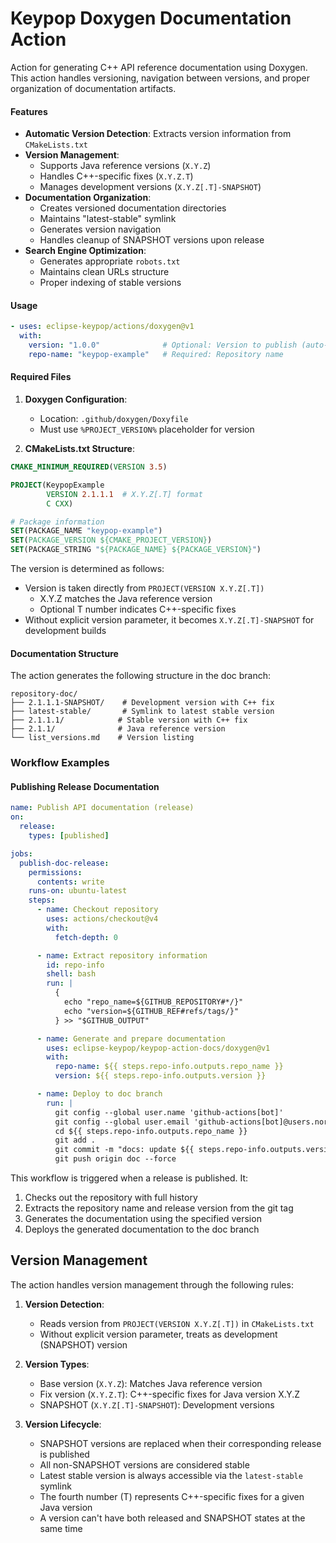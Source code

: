 # Keypop Doxygen Documentation Action

Action for generating C++ API reference documentation using Doxygen. This action handles versioning,
navigation between versions, and proper organization of documentation artifacts.

#### Features

- **Automatic Version Detection**: Extracts version information from `CMakeLists.txt`
- **Version Management**:
    - Supports Java reference versions (`X.Y.Z`)
    - Handles C++-specific fixes (`X.Y.Z.T`)
    - Manages development versions (`X.Y.Z[.T]-SNAPSHOT`)
- **Documentation Organization**:
    - Creates versioned documentation directories
    - Maintains "latest-stable" symlink
    - Generates version navigation
    - Handles cleanup of SNAPSHOT versions upon release
- **Search Engine Optimization**:
    - Generates appropriate `robots.txt`
    - Maintains clean URLs structure
    - Proper indexing of stable versions

#### Usage

```yaml
- uses: eclipse-keypop/actions/doxygen@v1
  with:
    version: "1.0.0"              # Optional: Version to publish (auto-detected if not provided)
    repo-name: "keypop-example"   # Required: Repository name
```

#### Required Files

1. **Doxygen Configuration**:
    - Location: `.github/doxygen/Doxyfile`
    - Must use `%PROJECT_VERSION%` placeholder for version

2. **CMakeLists.txt Structure**:
```cmake
CMAKE_MINIMUM_REQUIRED(VERSION 3.5)

PROJECT(KeypopExample
        VERSION 2.1.1.1  # X.Y.Z[.T] format
        C CXX)

# Package information
SET(PACKAGE_NAME "keypop-example")
SET(PACKAGE_VERSION ${CMAKE_PROJECT_VERSION})
SET(PACKAGE_STRING "${PACKAGE_NAME} ${PACKAGE_VERSION}")
```

The version is determined as follows:
- Version is taken directly from `PROJECT(VERSION X.Y.Z[.T])`
    - X.Y.Z matches the Java reference version
    - Optional T number indicates C++-specific fixes
- Without explicit version parameter, it becomes `X.Y.Z[.T]-SNAPSHOT` for development builds

#### Documentation Structure

The action generates the following structure in the doc branch:
```
repository-doc/
├── 2.1.1.1-SNAPSHOT/    # Development version with C++ fix
├── latest-stable/       # Symlink to latest stable version
├── 2.1.1.1/            # Stable version with C++ fix
├── 2.1.1/              # Java reference version
└── list_versions.md    # Version listing
```

### Workflow Examples

#### Publishing Release Documentation

```yaml
name: Publish API documentation (release)
on:
  release:
    types: [published]

jobs:
  publish-doc-release:
    permissions:
      contents: write
    runs-on: ubuntu-latest
    steps:
      - name: Checkout repository
        uses: actions/checkout@v4
        with:
          fetch-depth: 0

      - name: Extract repository information
        id: repo-info
        shell: bash
        run: |
          {
            echo "repo_name=${GITHUB_REPOSITORY#*/}"
            echo "version=${GITHUB_REF#refs/tags/}"
          } >> "$GITHUB_OUTPUT"

      - name: Generate and prepare documentation
        uses: eclipse-keypop/keypop-action-docs/doxygen@v1
        with:
          repo-name: ${{ steps.repo-info.outputs.repo_name }}
          version: ${{ steps.repo-info.outputs.version }}

      - name: Deploy to doc branch
        run: |
          git config --global user.name 'github-actions[bot]'
          git config --global user.email 'github-actions[bot]@users.noreply.github.com'
          cd ${{ steps.repo-info.outputs.repo_name }}
          git add .
          git commit -m "docs: update ${{ steps.repo-info.outputs.version }} documentation"
          git push origin doc --force
```

This workflow is triggered when a release is published. It:
1. Checks out the repository with full history
2. Extracts the repository name and release version from the git tag
3. Generates the documentation using the specified version
4. Deploys the generated documentation to the doc branch

## Version Management

The action handles version management through the following rules:

1. **Version Detection**:
    - Reads version from `PROJECT(VERSION X.Y.Z[.T])` in `CMakeLists.txt`
    - Without explicit version parameter, treats as development (SNAPSHOT) version

2. **Version Types**:
    - Base version (`X.Y.Z`): Matches Java reference version
    - Fix version (`X.Y.Z.T`): C++-specific fixes for Java version X.Y.Z
    - SNAPSHOT (`X.Y.Z[.T]-SNAPSHOT`): Development versions

3. **Version Lifecycle**:
    - SNAPSHOT versions are replaced when their corresponding release is published
    - All non-SNAPSHOT versions are considered stable
    - Latest stable version is always accessible via the `latest-stable` symlink
    - The fourth number (T) represents C++-specific fixes for a given Java version
    - A version can't have both released and SNAPSHOT states at the same time